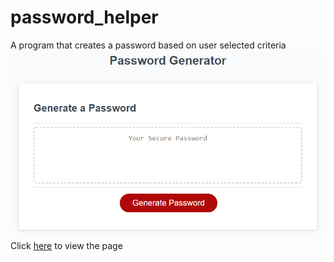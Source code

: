 # password_helper
A program that creates a password based on user selected criteria
![password](./Assets/jshwdemo.jpeg)
Click [here](https://nmosch.github.io/password_helper/) to view the page 
